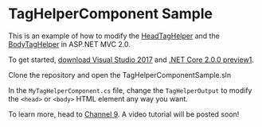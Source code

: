 # TagHelperComponent Sample

This is an example of how to modify the [HeadTagHelper](https://github.com/aspnet/Mvc/blob/dev/src/Microsoft.AspNetCore.Mvc.Razor/TagHelpers/HeadTagHelper.cs) and the [BodyTagHelper](https://github.com/aspnet/Mvc/blob/dev/src/Microsoft.AspNetCore.Mvc.Razor/TagHelpers/BodyTagHelper.cs) in ASP.NET MVC 2.0.

To get started, [download Visual Studio 2017](https://www.visualstudio.com/downloads/) and [.NET Core 2.0.0 preview1](https://www.microsoft.com/net/core/preview#windowscmd).

Clone the repository and open the TagHelperComponentSample.sln

In the `MyTagHelperComponent.cs` file, change the `TagHelperOutput` to modify the `<head>` or `<body>` HTML element any way you want.

To learn more, head to [Channel 9](https://channel9.msdn.com/). A video tutorial will be posted soon!










